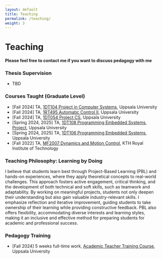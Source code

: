 ```yaml
---
layout: default
title: Teaching
permalink: /teaching/
weight: 3
---
```


# Teaching
**Please feel free to contact me if you want to discuss pedagogy with me**

### Thesis Supervision
* TBD

### Courses Taught (Graduate Level)
* [Fall 2024] TA, [1DT104 Project in Computer Systems](https://www.uu.se/en/study/course?query=1DT104), Uppsala University
* [Fall 2024] TA, [1RT495 Automatic Control II](https://www.uu.se/en/study/course?query=1RT495), Uppsala University
* [Fall 2024] TA, [1DT054 Project CS](https://www.uu.se/en/study/course?query=1DT054), Uppsala University
* [Spring 2024, 2025] TA, [1DT108 Programming Embedded Systems, Project](https://www.uu.se/en/study/course?query=1DT108), Uppsala University
* [Spring 2024, 2025] TA, [1DT106 Programming Embedded Systems](https://www.uu.se/en/study/course?query=1DT106), Uppsala University
* [Fall 2022] TA, [MF2007 Dynamics and Motion Control](https://www.kth.se/student/kurser/kurs/MF2007), KTH Royal Institute of Technology

### Teaching Philosophy: Learning by Doing
I believe that students learn best through Project-Based Learning (PBL) and hands-on experiences, where they apply theoretical concepts to real-world challenges. This approach fosters active engagement, critical thinking, and the development of both technical and soft skills, such as teamwork and adaptability. By working on meaningful projects, students not only deepen their understanding but also gain valuable industry-relevant skills. I emphasize reflection and iterative improvement, guiding students to take ownership of their learning while providing constructive feedback. PBL also offers flexibility, accommodating diverse interests and learning styles, making it an inclusive and effective method for preparing students for academic and professional success.

### Pedagogy Training
* [Fall 2024] 5 weeks full-time work, [Academic Teacher Training Course](https://www.uu.se/en/staff/employment/continuing-professional-development/courses-for-employees/academic-teacher-training-course), Uppsala University

